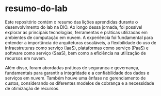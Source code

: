 # resumo-do-lab
Este repositório contém o resumo das lições aprendidas durante o desenvolvimento do lab na DIO.
Ao longo dessa jornada, foi possível explorar as principais tecnologias, ferramentas e práticas utilizadas em ambientes de computação em nuvem. A experiência foi fundamental para entender a importância de arquiteturas escaláveis, a flexibilidade do uso de infraestruturas como serviço (IaaS), plataformas como serviço (PaaS) e software como serviço (SaaS), bem como a eficiência na utilização de recursos em nuvem.

Além disso, foram abordadas práticas de segurança e governança, fundamentais para garantir a integridade e a confiabilidade dos dados e serviços em nuvem. Também houve uma ênfase no gerenciamento de custos, considerando os diferentes modelos de cobrança e a necessidade de otimização de recursos.

